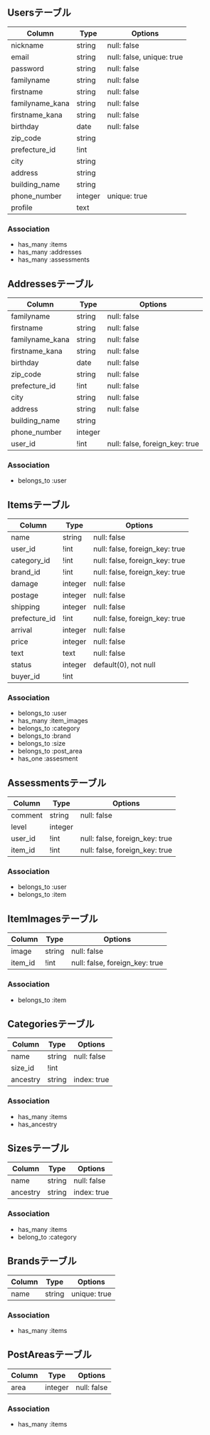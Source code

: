 ## Usersテーブル 

|Column|Type|Options|
|------|----|-------|
|nickname|string|null: false|
|email|string|null: false, unique: true|
|password|string|null: false|
|familyname|string|null: false|
|firstname|string|null: false|
|familyname_kana|string|null: false|
|firstname_kana|string|null: false|
|birthday|date|null: false|
|zip_code|string||
|prefecture_id|!int||
|city|string||
|address|string||
|building_name|string||
|phone_number|integer|unique: true|
|profile|text||

### Association
- has_many :items
- has_many :addresses
- has_many :assessments


## Addressesテーブル

|Column|Type|Options|
|------|----|-------|
|familyname|string|null: false|
|firstname|string|null: false|
|familyname_kana|string|null: false|
|firstname_kana|string|null: false|
|birthday|date|null: false|
|zip_code|string|null: false|
|prefecture_id|!int|null: false|
|city|string|null: false|
|address|string|null: false|
|building_name|string||
|phone_number|integer||
|user_id|!int|null: false, foreign_key: true|

### Association
- belongs_to :user


## Itemsテーブル

|Column|Type|Options|
|------|----|-------|
|name|string|null: false|
|user_id|!int|null: false, foreign_key: true|
|category_id|!int|null: false, foreign_key: true|
|brand_id|!int|null: false, foreign_key: true|
|damage|integer|null: false|
|postage|integer|null: false|
|shipping|integer|null: false|
|prefecture_id|!int|null: false, foreign_key: true|
|arrival|integer|null: false|
|price|integer|null: false|
|text|text|null: false|
|status|integer|default(0), not null|
|buyer_id|!int||


### Association
- belongs_to :user
- has_many :item_images
- belongs_to :category
- belongs_to :brand
- belongs_to :size
- belongs_to :post_area
- has_one :assesment

## Assessmentsテーブル

|Column|Type|Options|
|------|----|-------|
|comment|string|null: false|
|level|integer||
|user_id|!int|null: false, foreign_key: true|
|item_id|!int|null: false, foreign_key: true|

### Association
- belongs_to :user
- belongs_to :item


## ItemImagesテーブル

|Column|Type|Options|
|------|----|-------|
|image|string|null: false|
|item_id|!int|null: false, foreign_key: true|

### Association
- belongs_to :item


## Categoriesテーブル

|Column|Type|Options|
|------|----|-------|
|name|string|null: false|
|size_id|!int||
|ancestry|string|index: true|

### Association
- has_many :items
- has_ancestry


## Sizesテーブル

|Column|Type|Options|
|------|----|-------|
|name|string|null: false|
|ancestry|string|index: true|

### Association
- has_many :items
- belong_to :category


## Brandsテーブル

|Column|Type|Options|
|------|----|-------|
|name|string|unique: true|

### Association
- has_many :items


## PostAreasテーブル

|Column|Type|Options|
|------|----|-------|
|area|integer|null: false|

### Association
- has_many :items
